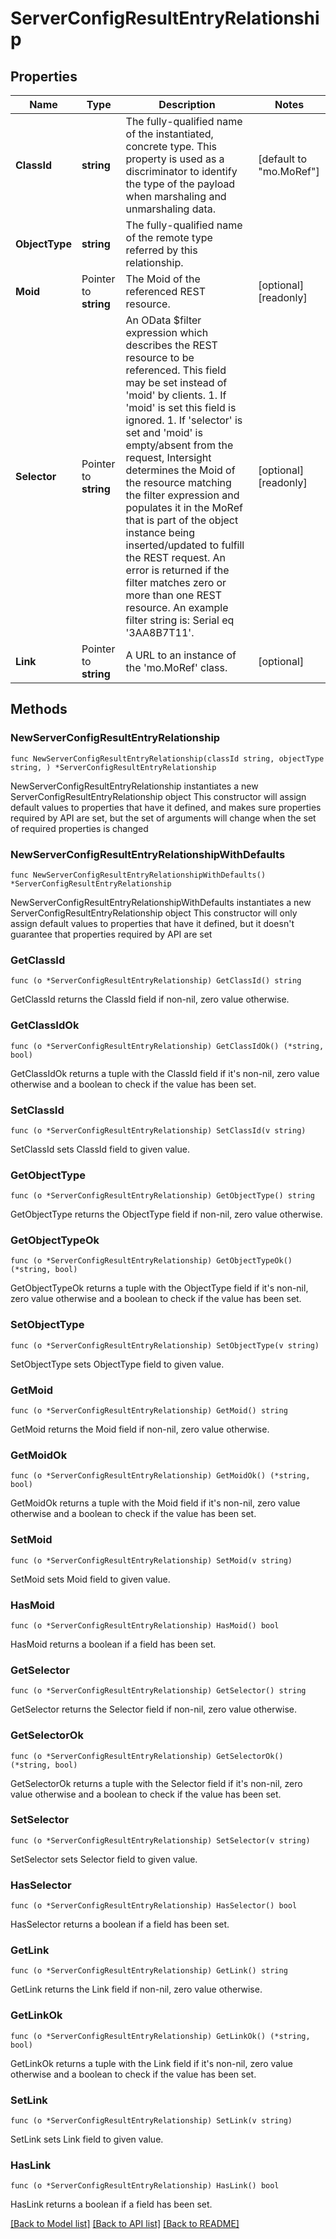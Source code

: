 # ServerConfigResultEntryRelationship

## Properties

Name | Type | Description | Notes
------------ | ------------- | ------------- | -------------
**ClassId** | **string** | The fully-qualified name of the instantiated, concrete type. This property is used as a discriminator to identify the type of the payload when marshaling and unmarshaling data. | [default to "mo.MoRef"]
**ObjectType** | **string** | The fully-qualified name of the remote type referred by this relationship. | 
**Moid** | Pointer to **string** | The Moid of the referenced REST resource. | [optional] [readonly] 
**Selector** | Pointer to **string** | An OData $filter expression which describes the REST resource to be referenced. This field may be set instead of &#39;moid&#39; by clients. 1. If &#39;moid&#39; is set this field is ignored. 1. If &#39;selector&#39; is set and &#39;moid&#39; is empty/absent from the request, Intersight determines the Moid of the resource matching the filter expression and populates it in the MoRef that is part of the object instance being inserted/updated to fulfill the REST request. An error is returned if the filter matches zero or more than one REST resource. An example filter string is: Serial eq &#39;3AA8B7T11&#39;. | [optional] [readonly] 
**Link** | Pointer to **string** | A URL to an instance of the &#39;mo.MoRef&#39; class. | [optional] 

## Methods

### NewServerConfigResultEntryRelationship

`func NewServerConfigResultEntryRelationship(classId string, objectType string, ) *ServerConfigResultEntryRelationship`

NewServerConfigResultEntryRelationship instantiates a new ServerConfigResultEntryRelationship object
This constructor will assign default values to properties that have it defined,
and makes sure properties required by API are set, but the set of arguments
will change when the set of required properties is changed

### NewServerConfigResultEntryRelationshipWithDefaults

`func NewServerConfigResultEntryRelationshipWithDefaults() *ServerConfigResultEntryRelationship`

NewServerConfigResultEntryRelationshipWithDefaults instantiates a new ServerConfigResultEntryRelationship object
This constructor will only assign default values to properties that have it defined,
but it doesn't guarantee that properties required by API are set

### GetClassId

`func (o *ServerConfigResultEntryRelationship) GetClassId() string`

GetClassId returns the ClassId field if non-nil, zero value otherwise.

### GetClassIdOk

`func (o *ServerConfigResultEntryRelationship) GetClassIdOk() (*string, bool)`

GetClassIdOk returns a tuple with the ClassId field if it's non-nil, zero value otherwise
and a boolean to check if the value has been set.

### SetClassId

`func (o *ServerConfigResultEntryRelationship) SetClassId(v string)`

SetClassId sets ClassId field to given value.


### GetObjectType

`func (o *ServerConfigResultEntryRelationship) GetObjectType() string`

GetObjectType returns the ObjectType field if non-nil, zero value otherwise.

### GetObjectTypeOk

`func (o *ServerConfigResultEntryRelationship) GetObjectTypeOk() (*string, bool)`

GetObjectTypeOk returns a tuple with the ObjectType field if it's non-nil, zero value otherwise
and a boolean to check if the value has been set.

### SetObjectType

`func (o *ServerConfigResultEntryRelationship) SetObjectType(v string)`

SetObjectType sets ObjectType field to given value.


### GetMoid

`func (o *ServerConfigResultEntryRelationship) GetMoid() string`

GetMoid returns the Moid field if non-nil, zero value otherwise.

### GetMoidOk

`func (o *ServerConfigResultEntryRelationship) GetMoidOk() (*string, bool)`

GetMoidOk returns a tuple with the Moid field if it's non-nil, zero value otherwise
and a boolean to check if the value has been set.

### SetMoid

`func (o *ServerConfigResultEntryRelationship) SetMoid(v string)`

SetMoid sets Moid field to given value.

### HasMoid

`func (o *ServerConfigResultEntryRelationship) HasMoid() bool`

HasMoid returns a boolean if a field has been set.

### GetSelector

`func (o *ServerConfigResultEntryRelationship) GetSelector() string`

GetSelector returns the Selector field if non-nil, zero value otherwise.

### GetSelectorOk

`func (o *ServerConfigResultEntryRelationship) GetSelectorOk() (*string, bool)`

GetSelectorOk returns a tuple with the Selector field if it's non-nil, zero value otherwise
and a boolean to check if the value has been set.

### SetSelector

`func (o *ServerConfigResultEntryRelationship) SetSelector(v string)`

SetSelector sets Selector field to given value.

### HasSelector

`func (o *ServerConfigResultEntryRelationship) HasSelector() bool`

HasSelector returns a boolean if a field has been set.

### GetLink

`func (o *ServerConfigResultEntryRelationship) GetLink() string`

GetLink returns the Link field if non-nil, zero value otherwise.

### GetLinkOk

`func (o *ServerConfigResultEntryRelationship) GetLinkOk() (*string, bool)`

GetLinkOk returns a tuple with the Link field if it's non-nil, zero value otherwise
and a boolean to check if the value has been set.

### SetLink

`func (o *ServerConfigResultEntryRelationship) SetLink(v string)`

SetLink sets Link field to given value.

### HasLink

`func (o *ServerConfigResultEntryRelationship) HasLink() bool`

HasLink returns a boolean if a field has been set.


[[Back to Model list]](../README.md#documentation-for-models) [[Back to API list]](../README.md#documentation-for-api-endpoints) [[Back to README]](../README.md)


